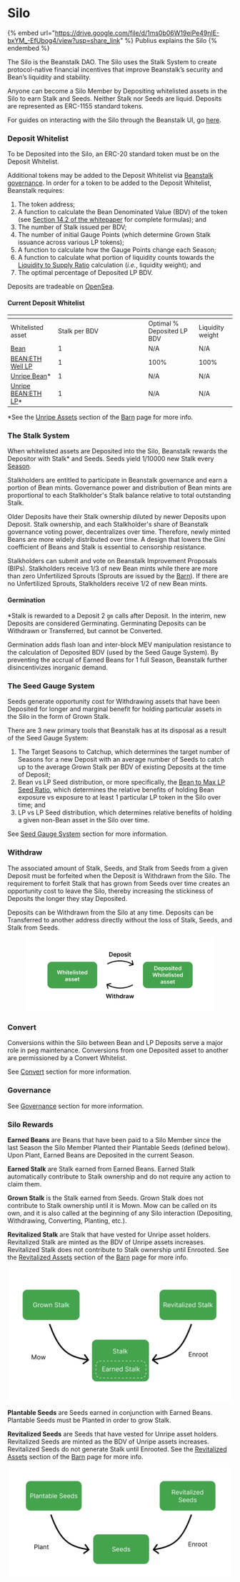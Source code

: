 # Silo

{% embed url="https://drive.google.com/file/d/1ms0b06W19eiPe49nlE-bxYM_-EfUbog4/view?usp=share_link" %}
Publius explains the Silo
{% endembed %}

The Silo is the Beanstalk DAO. The Silo uses the Stalk System to create protocol-native financial incentives that improve Beanstalk’s security and Bean’s liquidity and stability.

Anyone can become a Silo Member by Depositing whitelisted assets in the Silo to earn Stalk and Seeds. Neither Stalk nor Seeds are liquid. Deposits are represented as ERC-1155 standard tokens.

For guides on interacting with the Silo through the Beanstalk UI, go [here](../../guides/silo/).

### **Deposit Whitelist**

To be Deposited into the Silo, an ERC-20 standard token must be on the Deposit Whitelist.

Additional tokens may be added to the Deposit Whitelist via [Beanstalk governance](../broken-reference/). In order for a token to be added to the Deposit Whitelist, Beanstalk requires:

1. The token address;
2. A function to calculate the Bean Denominated Value (BDV) of the token (see [Section 14.2 of the whitepaper](https://bean.money/beanstalk.pdf#subsection.14.2) for complete formulas); and
3. The number of Stalk issued per BDV;
4. The number of initial Gauge Points (which determine Grown Stalk issuance across various LP tokens);
5. A function to calculate how the Gauge Points change each Season;
6. A function to calculate what portion of liquidity counts towards the [Liquidity to Supply Ratio](../../peg-maintenance/overview.md#liquidity-level) calculation (_i.e._, liquidity weight); and
7. The optimal percentage of Deposited LP BDV.

Deposits are tradeable on [OpenSea](https://opensea.io/collection/silo-deposits).

#### **Current Deposit Whitelist**

<table data-header-hidden><thead><tr><th></th><th width="188.33333333333331"></th><th></th><th></th></tr></thead><tbody><tr><td>Whitelisted asset</td><td>Stalk per BDV</td><td>Optimal % Deposited LP BDV</td><td>Liquidity weight</td></tr><tr><td><a href="https://etherscan.io/address/0xBEA0000029AD1c77D3d5D23Ba2D8893dB9d1Efab">Bean</a></td><td>1</td><td>N/A</td><td>N/A</td></tr><tr><td><a href="https://etherscan.io/address/0xBEA0e11282e2bB5893bEcE110cF199501e872bAd">BEAN:ETH Well LP</a></td><td>1</td><td>100%</td><td>100%</td></tr><tr><td><a href="https://etherscan.io/address/0x1BEA0050E63e05FBb5D8BA2f10cf5800B6224449">Unripe Bean</a>*</td><td>1</td><td>N/A</td><td>N/A</td></tr><tr><td><a href="https://etherscan.io/address/0x1BEA3CcD22F4EBd3d37d731BA31Eeca95713716D">Unripe BEAN:ETH LP</a>*</td><td>1</td><td>N/A</td><td>N/A</td></tr></tbody></table>

\*See the [Unripe Assets](../barn.md#unripe-assets) section of the [Barn](../barn.md) page for more info.

### **The Stalk System**

When whitelisted assets are Deposited into the Silo, Beanstalk rewards the Depositor with Stalk\* and Seeds. Seeds yield 1/10000 new Stalk every [Season](../sun.md).

Stalkholders are entitled to participate in Beanstalk governance and earn a portion of Bean mints. Governance power and distribution of Bean mints are proportional to each Stalkholder's Stalk balance relative to total outstanding Stalk.

Older Deposits have their Stalk ownership diluted by newer Deposits upon Deposit. Stalk ownership, and each Stalkholder's share of Beanstalk governance voting power, decentralizes over time. Therefore, newly minted Beans are more widely distributed over time. A design that lowers the Gini coefficient of Beans and Stalk is essential to censorship resistance.

Stalkholders can submit and vote on Beanstalk Improvement Proposals (BIPs). Stalkholders receive 1/3 of new Bean mints while there are more than zero Unfertilized Sprouts (Sprouts are issued by the [Barn](../barn.md)). If there are no Unfertilized Sprouts, Stalkholders receive 1/2 of new Bean mints.

#### Germination

\*Stalk is rewarded to a Deposit 2 `gm` calls after Deposit. In the interim, new Deposits are considered Germinating. Germinating Deposits can be Withdrawn or Transferred, but cannot be Converted.

Germination adds flash loan and inter-block MEV manipulation resistance to the calculation of Deposited BDV (used by the Seed Gauge System). By preventing the accrual of Earned Beans for 1 full Season, Beanstalk further disincentivizes inorganic demand.

### The Seed Gauge System

Seeds generate opportunity cost for Withdrawing assets that have been Deposited for longer and marginal benefit for holding particular assets in the Silo in the form of Grown Stalk.

There are 3 new primary tools that Beanstalk has at its disposal as a result of the Seed Gauge System:

1. The Target Seasons to Catchup, which determines the target number of Seasons for a new Deposit with an average number of Seeds to catch up to the average Grown Stalk per BDV of existing Deposits at the time of Deposit;
2. Bean vs LP Seed distribution, or more specifically, the [Bean to Max LP Seed Ratio](../../peg-maintenance/bean-to-max-lp-seed-ratio.md), which determines the relative benefits of holding Bean exposure vs exposure to at least 1 particular LP token in the Silo over time; and
3. LP vs LP Seed distribution, which determines relative benefits of holding a given non-Bean asset in the Silo over time.

See [Seed Gauge System](seed-gauge-system.md) section for more information.

### **Withdraw**

The associated amount of Stalk, Seeds, and Stalk from Seeds from a given Deposit must be forfeited when the Deposit is Withdrawn from the Silo. The requirement to forfeit Stalk that has grown from Seeds over time creates an opportunity cost to leave the Silo, thereby increasing the stickiness of Deposits the longer they stay Deposited.

Deposits can be Withdrawn from the Silo at any time. Deposits can be Transferred to another address directly without the loss of Stalk, Seeds, and Stalk from Seeds.

<figure><img src="../../.gitbook/assets/deposit.png" alt=""><figcaption></figcaption></figure>

### **Convert**

Conversions within the Silo between Bean and LP Deposits serve a major role in peg maintenance. Conversions from one Deposited asset to another are permissioned by a Convert Whitelist.&#x20;

See [Convert](../../peg-maintenance/convert.md) section for more information.

### **Governance**

See [Governance](../../governance/beanstalk/) section for more information.

### **Silo Rewards**

**Earned Beans** are Beans that have been paid to a Silo Member since the last Season the Silo Member Planted their Plantable Seeds (defined below). Upon Plant, Earned Beans are Deposited in the current Season.

**Earned Stalk** are Stalk earned from Earned Beans. Earned Stalk automatically contribute to Stalk ownership and do not require any action to claim them.

**Grown Stalk** is the Stalk earned from Seeds. Grown Stalk does not contribute to Stalk ownership until it is Mown. Mow can be called on its own, and it is also called at the beginning of any Silo interaction (Depositing, Withdrawing, Converting, Planting, etc.).

**Revitalized Stalk** are Stalk that have vested for Unripe asset holders. Revitalized Stalk are minted as the BDV of Unripe assets increases. Revitalized Stalk does not contribute to Stalk ownership until Enrooted. See the [Revitalized Assets](../barn.md#revitalized-assets) section of the [Barn](../barn.md) page for more info.

![](../../.gitbook/assets/stalk.png)

**Plantable Seeds** are Seeds earned in conjunction with Earned Beans. Plantable Seeds must be Planted in order to grow Stalk.

**Revitalized Seeds** are Seeds that have vested for Unripe asset holders. Revitalized Seeds are minted as the BDV of Unripe assets increases. Revitalized Seeds do not generate Stalk until Enrooted. See the [Revitalized Assets](../barn.md#revitalized-assets) section of the [Barn](../barn.md) page for more info.

![](../../.gitbook/assets/seeds.png)
